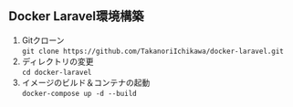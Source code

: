 ## Docker Laravel環境構築

1. Gitクローン  
```git clone https://github.com/TakanoriIchikawa/docker-laravel.git```
2. ディレクトリの変更  
```cd docker-laravel```
3. イメージのビルド＆コンテナの起動  
```docker-compose up -d --build```